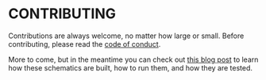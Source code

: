 # CONTRIBUTING

Contributions are always welcome, no matter how large or small. Before contributing,
please read the [code of conduct](CODE_OF_CONDUCT.md).

More to come, but in the meantime you can check out [this blog post]() to learn how these schematics are built, how to run them, and how they are tested.
